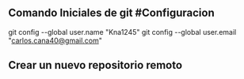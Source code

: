 ## Comando Iniciales de git #Configuracion
git config --global user.name "Kna1245"
git config --global user.email "carlos.cana40@gmail.com"

## Crear un nuevo repositorio remoto